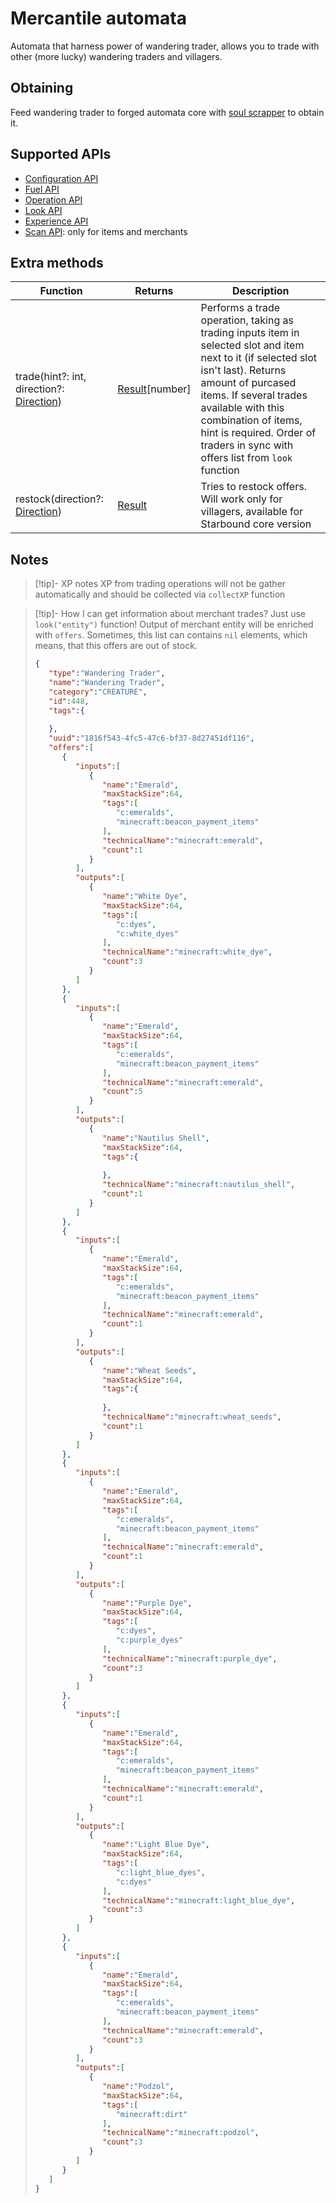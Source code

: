 # Mercantile automata

Automata that harness power of wandering trader, allows you to trade with other (more lucky) wandering traders and villagers.

## Obtaining

Feed wandering trader to forged automata core with [soul scrapper](soul_scrapper.md) to obtain it.

## Supported APIs

- [Configuration API](configuration.md)
- [Fuel API](fuel.md)
- [Operation API](operation.md)
- [Look API](look.md)
- [Experience API](experience.md)
- [Scan API](scan.md): only for items and merchants

## Extra methods

| Function                                                                     | Returns                                  | Description                                                                                                                                                                                                                                                                                                  |
| ---------------------------------------------------------------------------- | ---------------------------------------- | ------------------------------------------------------------------------------------------------------------------------------------------------------------------------------------------------------------------------------------------------------------------------------------------------------------ |
| trade(hint?: int, direction?: [Direction](introduction.md#direction)) | [Result](introduction.md#result)[number] | Performs a trade operation, taking as trading inputs item in selected slot and item next to it (if selected slot isn't last). Returns amount of purcased items. If several trades available with this combination of items, hint is required. Order of traders in sync with offers list from `look` function |
| restock(direction?: [Direction](introduction.md#direction))           | [Result](introduction.md#result)         | Tries to restock offers. Will work only for villagers, available for Starbound core version                                                                                                                                                                                                                  |

## Notes

> [!tip]- XP notes
> XP from trading operations will not be gather automatically and should be collected via `collectXP` function

> [!tip]- How I can get information about merchant trades?
> Just use `look("entity")` function! Output of merchant entity will be enriched with `offers`. Sometimes, this list can contains `nil` elements, which means, that this offers are out of stock.
> ```json
> {
>    "type":"Wandering Trader",
>    "name":"Wandering Trader",
>    "category":"CREATURE",
>    "id":448,
>    "tags":{
>       
>    },
>    "uuid":"1816f543-4fc5-47c6-bf37-8d27451df116",
>    "offers":[
>       {
>          "inputs":[
>             {
>                "name":"Emerald",
>                "maxStackSize":64,
>                "tags":[
>                   "c:emeralds",
>                   "minecraft:beacon_payment_items"
>                ],
>                "technicalName":"minecraft:emerald",
>                "count":1
>             }
>          ],
>          "outputs":[
>             {
>                "name":"White Dye",
>                "maxStackSize":64,
>                "tags":[
>                   "c:dyes",
>                   "c:white_dyes"
>                ],
>                "technicalName":"minecraft:white_dye",
>                "count":3
>             }
>          ]
>       },
>       {
>          "inputs":[
>             {
>                "name":"Emerald",
>                "maxStackSize":64,
>                "tags":[
>                   "c:emeralds",
>                   "minecraft:beacon_payment_items"
>                ],
>                "technicalName":"minecraft:emerald",
>                "count":5
>             }
>          ],
>          "outputs":[
>             {
>                "name":"Nautilus Shell",
>                "maxStackSize":64,
>                "tags":{
>                   
>                },
>                "technicalName":"minecraft:nautilus_shell",
>                "count":1
>             }
>          ]
>       },
>       {
>          "inputs":[
>             {
>                "name":"Emerald",
>                "maxStackSize":64,
>                "tags":[
>                   "c:emeralds",
>                   "minecraft:beacon_payment_items"
>                ],
>                "technicalName":"minecraft:emerald",
>                "count":1
>             }
>          ],
>          "outputs":[
>             {
>                "name":"Wheat Seeds",
>                "maxStackSize":64,
>                "tags":{
>                   
>                },
>                "technicalName":"minecraft:wheat_seeds",
>                "count":1
>             }
>          ]
>       },
>       {
>          "inputs":[
>             {
>                "name":"Emerald",
>                "maxStackSize":64,
>                "tags":[
>                   "c:emeralds",
>                   "minecraft:beacon_payment_items"
>                ],
>                "technicalName":"minecraft:emerald",
>                "count":1
>             }
>          ],
>          "outputs":[
>             {
>                "name":"Purple Dye",
>                "maxStackSize":64,
>                "tags":[
>                   "c:dyes",
>                   "c:purple_dyes"
>                ],
>                "technicalName":"minecraft:purple_dye",
>                "count":3
>             }
>          ]
>       },
>       {
>          "inputs":[
>             {
>                "name":"Emerald",
>                "maxStackSize":64,
>                "tags":[
>                   "c:emeralds",
>                   "minecraft:beacon_payment_items"
>                ],
>                "technicalName":"minecraft:emerald",
>                "count":1
>             }
>          ],
>          "outputs":[
>             {
>                "name":"Light Blue Dye",
>                "maxStackSize":64,
>                "tags":[
>                   "c:light_blue_dyes",
>                   "c:dyes"
>                ],
>                "technicalName":"minecraft:light_blue_dye",
>                "count":3
>             }
>          ]
>       },
>       {
>          "inputs":[
>             {
>                "name":"Emerald",
>                "maxStackSize":64,
>                "tags":[
>                   "c:emeralds",
>                   "minecraft:beacon_payment_items"
>                ],
>                "technicalName":"minecraft:emerald",
>                "count":3
>             }
>          ],
>          "outputs":[
>             {
>                "name":"Podzol",
>                "maxStackSize":64,
>                "tags":[
>                   "minecraft:dirt"
>                ],
>                "technicalName":"minecraft:podzol",
>                "count":3
>             }
>          ]
>       }
>    ]
> }
> ```